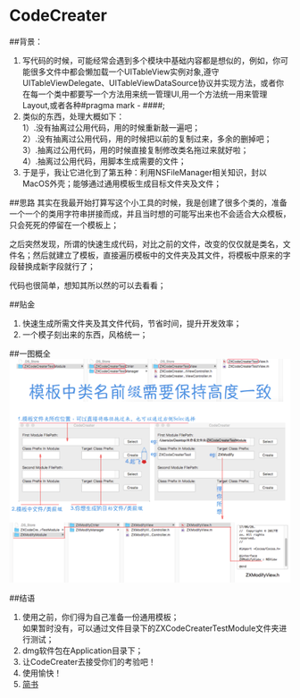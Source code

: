 # CodeCreater   
##背景：     
1. 写代码的时候，可能经常会遇到多个模块中基础内容都是想似的，例如，你可能很多文件中都会懒加载一个UITableView实例对象,遵守UITableViewDelegate、UITableViewDataSource协议并实现方法，或者你在每一个类中都要写一个方法用来统一管理UI,用一个方法统一用来管理Layout,或者各种#pragma mark - ####;   
2. 类似的东西，处理大概如下：  
   1）.没有抽离过公用代码，用的时候重新敲一遍吧；  
   2）.没有抽离过公用代码，用的时候把以前的复制过来，多余的删掉吧；  
   3）.抽离过公用代码，用的时候直接复制修改类名拖过来就好啦；  
   4）.抽离过公用代码，用脚本生成需要的文件；    
3. 于是乎，我让它进化到了第五种：利用NSFileManager相关知识，封以MacOS外壳；能够通过通用模板生成目标文件夹及文件；  


##思路
其实在我最开始打算写这个小工具的时候，我是创建了很多个类的，准备一个一个的类用字符串拼接而成，并且当时想的可能写出来也不会适合大众模板，只会死死的停留在一个模板上；   

之后突然发现，所谓的快速生成代码，对比之前的文件，改变的仅仅就是类名，文件名；然后就建立了模板，直接遍历模板中的文件夹及其文件，将模板中原来的字段替换成新字段就行了；    

代码也很简单，想知其所以然的可以去看看；


##贴金  
1. 快速生成所需文件夹及其文件代码，节省时间，提升开发效率；  
2. 一个模子刻出来的东西，风格统一；


##一图概全    
![image](https://github.com/czhen09/ZXCodeCreater/blob/master/ZXCodeCreater/Resource/IntroductionDiagram.png)     


##结语    
1. 使用之前，你们得为自己准备一份通用模板；  
   如果暂时没有，可以通过文件目录下的ZXCodeCreaterTestModule文件夹进行测试；  
2. dmg软件包在Application目录下；
2. 让CodeCreater去接受你们的考验吧！    
3. 使用愉快！  
4. [简书](http://www.jianshu.com/p/55c0b79b20d5)
